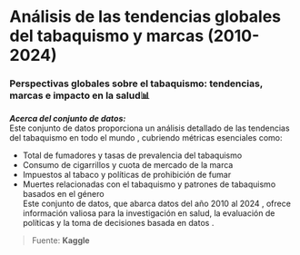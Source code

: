 # Análisis de las tendencias globales del tabaquismo y marcas (2010-2024)  
### Perspectivas globales sobre el tabaquismo: tendencias, marcas e impacto en la salud📊<br/>
  
***Acerca del conjunto de datos:***  
Este conjunto de datos proporciona un análisis detallado de las tendencias del tabaquismo en todo el mundo , cubriendo métricas esenciales como:

* Total de fumadores y tasas de prevalencia del tabaquismo
* Consumo de cigarrillos y cuota de mercado de la marca
* Impuestos al tabaco y políticas de prohibición de fumar
* Muertes relacionadas con el tabaquismo y patrones de tabaquismo basados ​​en el género  
Este conjunto de datos, que abarca datos del año 2010 al 2024 , ofrece información valiosa para la investigación
en salud, la evaluación de políticas y la toma de decisiones basada en datos .

>Fuente: **Kaggle**
